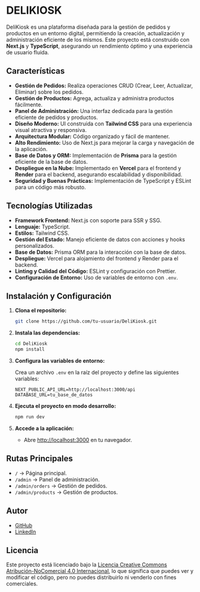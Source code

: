 # DELIKIOSK

DeliKiosk es una plataforma diseñada para la gestión de pedidos y productos en un entorno digital, permitiendo la creación, actualización y administración eficiente de los mismos. Este proyecto está construido con **Next.js** y **TypeScript**, asegurando un rendimiento óptimo y una experiencia de usuario fluida.

## Características

- **Gestión de Pedidos:** Realiza operaciones CRUD (Crear, Leer, Actualizar, Eliminar) sobre los pedidos.
- **Gestión de Productos:** Agrega, actualiza y administra productos fácilmente.
- **Panel de Administración:** Una interfaz dedicada para la gestión eficiente de pedidos y productos.
- **Diseño Moderno:** UI construida con **Tailwind CSS** para una experiencia visual atractiva y responsiva.
- **Arquitectura Modular:** Código organizado y fácil de mantener.
- **Alto Rendimiento:** Uso de Next.js para mejorar la carga y navegación de la aplicación.
- **Base de Datos y ORM:** Implementación de **Prisma** para la gestión eficiente de la base de datos.
- **Despliegue en la Nube:** Implementado en **Vercel** para el frontend y **Render** para el backend, asegurando escalabilidad y disponibilidad.
- **Seguridad y Buenas Prácticas:** Implementación de TypeScript y ESLint para un código más robusto.

## Tecnologías Utilizadas

- **Framework Frontend:** Next.js con soporte para SSR y SSG.
- **Lenguaje:** TypeScript.
- **Estilos:** Tailwind CSS.
- **Gestión del Estado:** Manejo eficiente de datos con acciones y hooks personalizados.
- **Base de Datos:** Prisma ORM para la interacción con la base de datos.
- **Despliegue:** Vercel para alojamiento del frontend y Render para el backend.
- **Linting y Calidad del Código:** ESLint y configuración con Prettier.
- **Configuración de Entorno:** Uso de variables de entorno con `.env`.

## Instalación y Configuración

1. **Clona el repositorio:**

   ```sh
   git clone https://github.com/tu-usuario/DeliKiosk.git
   ```

2. **Instala las dependencias:**

   ```sh
   cd DeliKiosk
   npm install
   ```

3. **Configura las variables de entorno:**

   Crea un archivo `.env` en la raíz del proyecto y define las siguientes variables:

   ```env
   NEXT_PUBLIC_API_URL=http://localhost:3000/api
   DATABASE_URL=tu_base_de_datos
   ```

4. **Ejecuta el proyecto en modo desarrollo:**

   ```sh
   npm run dev
   ```

5. **Accede a la aplicación:**

   - Abre [http://localhost:3000](http://localhost:3000) en tu navegador.

## Rutas Principales

- `/` → Página principal.
- `/admin` → Panel de administración.
- `/admin/orders` → Gestión de pedidos.
- `/admin/products` → Gestión de productos.

## Autor

- [GitHub](https://github.com/Juan-Valenzuela3)
- [LinkedIn](https://www.linkedin.com/in/juan-valenzuela-camelo)

## Licencia

Este proyecto está licenciado bajo la [Licencia Creative Commons Atribución-NoComercial 4.0 Internacional](https://creativecommons.org/licenses/by-nc/4.0/), lo que significa que puedes ver y modificar el código, pero no puedes distribuirlo ni venderlo con fines comerciales.

